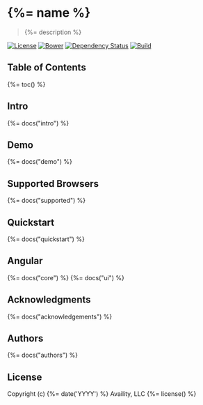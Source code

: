 # {%= name %}

> {%= description %}

[![License](https://img.shields.io/badge/license-MIT-blue.svg?style=flat-square&label=windows)](http://opensource.org/licenses/MIT)
[![Bower](https://img.shields.io/bower/v/availity-angular.svg)]()
[![Dependency Status](https://img.shields.io/david/dev/Availity/availity-angular.svg?style=flat-square)](https://david-dm.org/Availity/availity-angular)
[![Build](https://img.shields.io/travis/Availity/availity-angular.svg?style=flat-square&label=build)](https://travis-ci.org/Availity/availity-angular)

## Table of Contents
{%= toc() %}

## Intro
{%= docs("intro") %}


## Demo
{%= docs("demo") %}

## Supported Browsers
{%= docs("supported") %}

## Quickstart
{%= docs("quickstart") %}

## Angular
{%= docs("core") %}
{%= docs("ui") %}

## Acknowledgments
{%= docs("acknowledgements") %}

## Authors
{%= docs("authors") %}

## License
Copyright (c) {%= date('YYYY') %} Availity, LLC
{%= license() %}
